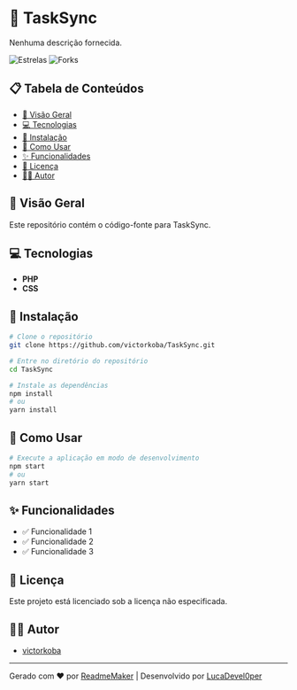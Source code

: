 # 🚀 TaskSync

Nenhuma descrição fornecida.


![Estrelas](https://img.shields.io/github/stars/victorkoba/TaskSync.svg)
![Forks](https://img.shields.io/github/forks/victorkoba/TaskSync.svg)

## 📋 Tabela de Conteúdos

- [📖 Visão Geral](#-visão-geral)
- [💻 Tecnologias](#-tecnologias)
- [🚀 Instalação](#-instalação)
- [📝 Como Usar](#-como-usar)
- [✨ Funcionalidades](#-funcionalidades)
- [📄 Licença](#-licença)
- [👨‍💻 Autor](#-autor)

## 📖 Visão Geral

Este repositório contém o código-fonte para TaskSync. 


## 💻 Tecnologias

- **PHP**
- **CSS**

## 🚀 Instalação

```bash
# Clone o repositório
git clone https://github.com/victorkoba/TaskSync.git

# Entre no diretório do repositório
cd TaskSync

# Instale as dependências
npm install
# ou
yarn install
```

## 📝 Como Usar

```bash
# Execute a aplicação em modo de desenvolvimento
npm start
# ou
yarn start
```

## ✨ Funcionalidades

- ✅ Funcionalidade 1
- ✅ Funcionalidade 2
- ✅ Funcionalidade 3

## 📄 Licença

Este projeto está licenciado sob a licença não especificada.

## 👨‍💻 Autor

- [victorkoba](https://github.com/victorkoba)

---

Gerado com ❤️ por [ReadmeMaker](https://readmemaker.com) | Desenvolvido por [LucaDevel0per](https://github.com/LucaDevel0per)
